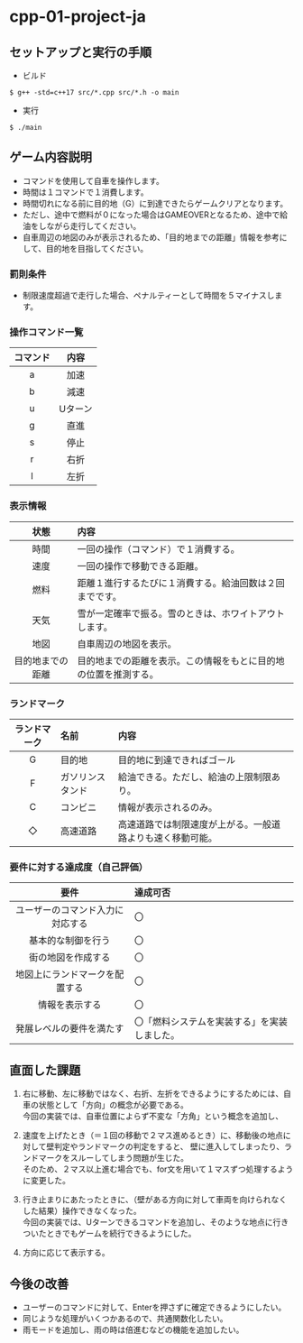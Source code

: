 # cpp-01-project-ja

## セットアップと実行の手順
- ビルド
```
$ g++ -std=c++17 src/*.cpp src/*.h -o main
```

- 実行
```
$ ./main
```

## ゲーム内容説明

- コマンドを使用して自車を操作します。
- 時間は１コマンドで１消費します。  
- 時間切れになる前に目的地（G）に到達できたらゲームクリアとなります。 
- ただし、途中で燃料が０になった場合はGAMEOVERとなるため、途中で給油をしながら走行してください。
- 自車周辺の地図のみが表示されるため、「目的地までの距離」情報を参考にして、目的地を目指してください。

### 罰則条件
- 制限速度超過で走行した場合、ペナルティーとして時間を５マイナスします。

### 操作コマンド一覧

| コマンド | 内容 |
| :---: | :---: | 
| a | 加速 | 
| b | 減速 | 
| u | Uターン| 
| g | 直進 | 
| s | 停止 | 
| r | 右折 | 
| l | 左折 | 

### 表示情報

| 状態| 内容 |
| :---: | :--- | 
| 時間 |  一回の操作（コマンド）で１消費する。|
| 速度 |  一回の操作で移動できる距離。|
| 燃料 | 距離１進行するたびに１消費する。給油回数は２回までです。|
| 天気 |  雪が一定確率で振る。雪のときは、ホワイトアウトします。|
| 地図 | 自車周辺の地図を表示。|
| 目的地までの距離 | 目的地までの距離を表示。この情報をもとに目的地の位置を推測する。|

### ランドマーク

| ランドマーク | 名前 |内容 |
| :---: | :--- | :--- | 
| G | 目的地 | 目的地に到達できればゴール|
| F | ガソリンスタンド | 給油できる。ただし、給油の上限制限あり。|
| C | コンビニ | 情報が表示されるのみ。|
| ◇ | 高速道路 | 高速道路では制限速度が上がる。一般道路よりも速く移動可能。|

### 要件に対する達成度（自己評価）
| 要件 | 達成可否 |
| :---: | :--- |
| ユーザーのコマンド入力に対応する | 〇 |
| 基本的な制御を行う |  〇|
| 街の地図を作成する |  〇|
| 地図上にランドマークを配置する |  〇|
| 情報を表示する |  〇|
| 発展レベルの要件を満たす |  〇「燃料システムを実装する」を実装しました。|


## 直面した課題
1. 右に移動、左に移動ではなく、右折、左折をできるようにするためには、自車の状態として「方向」の概念が必要である。  
今回の実装では、自車位置によらず不変な「方角」という概念を追加し、

2. 速度を上げたとき（＝１回の移動で２マス進めるとき）に、移動後の地点に対して壁判定やランドマークの判定をすると、
壁に進入してしまったり、ランドマークをスルーしてしまう問題が生じた。  
そのため、２マス以上進む場合でも、for文を用いて１マスずつ処理するように変更した。

3. 行き止まりにあたったときに、（壁がある方向に対して車両を向けられなくした結果）操作できなくなった。  
今回の実装では、Uターンできるコマンドを追加し、そのような地点に行きついたときでもゲームを続行できるようにした。

4. 方向に応じて表示する。


## 今後の改善

- ユーザーのコマンドに対して、Enterを押さずに確定できるようにしたい。
- 同じような処理がいくつかあるので、共通関数化したい。
- 雨モードを追加し、雨の時は倍進むなどの機能を追加したい。